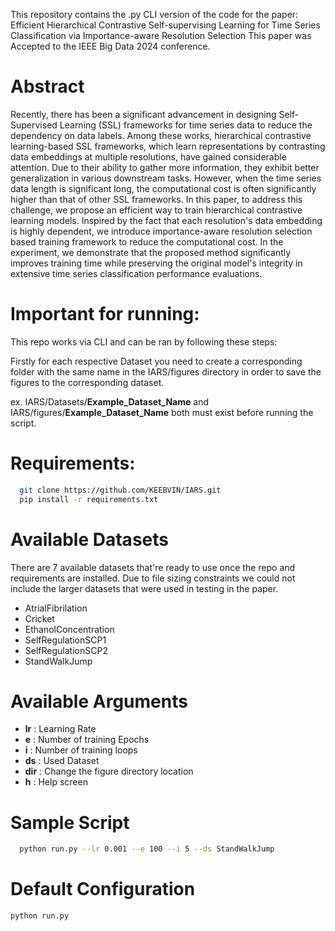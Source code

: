 This repository contains the .py CLI version of the code for the paper: Efficient Hierarchical Contrastive Self-supervising Learning for Time Series Classification via Importance-aware Resolution Selection
This paper was Accepted to the IEEE Big Data 2024 conference. 

# Abstract
Recently, there has been a significant advancement in designing Self-Supervised Learning (SSL) frameworks for time series data to reduce the dependency on data labels. Among these works, hierarchical contrastive learning-based SSL frameworks, which learn representations by contrasting data embeddings at multiple resolutions, have gained considerable attention. Due to their ability to gather more information, they exhibit better generalization in various downstream tasks. However, when the time series data length is significant long, the computational cost is often significantly higher than that of other SSL frameworks. In this paper, to address this challenge, we propose an efficient way to train hierarchical contrastive learning models. Inspired by the fact that each resolution's data embedding is highly dependent, we introduce importance-aware resolution selection based training framework to reduce the computational cost. In the experiment, we demonstrate that the proposed method significantly improves training time while preserving the original model's integrity in extensive time series classification performance evaluations.

# Important for running:
This repo works via CLI and can be ran by following these steps: 

Firstly for each respective Dataset you need to create a corresponding folder with the same name in the IARS/figures directory in order to save the figures to the corresponding dataset.

ex. IARS/Datasets/**Example_Dataset_Name** and IARS/figures/**Example_Dataset_Name** both must exist before running the script.
# Requirements:
```bash
  git clone https://github.com/KEEBVIN/IARS.git
  pip install -r requirements.txt
```

# Available Datasets
There are 7 available datasets that're ready to use once the repo and requirements are installed. Due to file sizing constraints we could not include the larger datasets that were used in testing in the paper.
- AtrialFibrilation
- Cricket
- EthanolConcentration
- SelfRegulationSCP1
- SelfRegulationSCP2
- StandWalkJump

# Available Arguments
- **lr** : Learning Rate
- **e** : Number of training Epochs
- **i** : Number of training loops
- **ds** : Used Dataset
- **dir** : Change the figure directory location
- **h** : Help screen
# Sample Script
```bash
  python run.py --lr 0.001 --e 100 --i 5 --ds StandWalkJump 
```
# Default Configuration
```bash
python run.py
```


